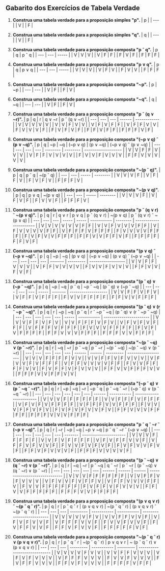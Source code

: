 ## Gabarito dos Exercícios de Tabela Verdade

1. **Construa uma tabela verdade para a proposição simples "p".**
   | p   |
   | --- |
   | V   |
   | F   |

2. **Construa uma tabela verdade para a proposição simples "q".**
   | q   |
   | --- |
   | V   |
   | F   |

3. **Construa uma tabela verdade para a proposição composta "p ˆ q".**
   | p   | q   | p ˆ q |
   | --- | --- | ----- |
   | V   | V   | V     |
   | V   | F   | F     |
   | F   | V   | F     |
   | F   | F   | F     |

4. **Construa uma tabela verdade para a proposição composta "p ∨ q".**
   | p   | q   | p ∨ q |
   | --- | --- | ----- |
   | V   | V   | V     |
   | V   | F   | V     |
   | F   | V   | V     |
   | F   | F   | F     |

5. **Construa uma tabela verdade para a proposição composta "~p".**
   | p   | ~p  |
   | --- | --- |
   | V   | F   |
   | F   | V   |

6. **Construa uma tabela verdade para a proposição composta "~q".**
   | q   | ~q  |
   | --- | --- |
   | V   | F   |
   | F   | V   |

7. **Construa uma tabela verdade para a proposição composta "p ˆ (q ∨ ~r)".**
   | p   | q   | r   | q ∨ ~r | p ˆ (q ∨ ~r) |
   | --- | --- | --- | ------ | ------------ |
   | V   | V   | V   | V      | V            |
   | V   | V   | F   | V      | V            |
   | V   | F   | V   | F      | F            |
   | V   | F   | F   | V      | V            |
   | F   | V   | V   | V      | F            |
   | F   | V   | F   | V      | F            |
   | F   | F   | V   | F      | F            |
   | F   | F   | F   | V      | F            |

8. **Construa uma tabela verdade para a proposição composta "(~p ∨ q) ˆ (p ∨ ~q)".**
   | p   | q   | ~p  | ~q  | (~p ∨ q) | (p ∨ ~q) | (~p ∨ q) ˆ (p ∨ ~q) |
   | --- | --- | --- | --- | -------- | -------- | ------------------- |
   | V   | V   | F   | F   | V        | V        | V                   |
   | V   | F   | F   | V   | V        | V        | V                   |
   | F   | V   | V   | F   | V        | V        | V                   |
   | F   | F   | V   | V   | V        | V        | V                   |

9. **Construa uma tabela verdade para a proposição composta "~(p ˆ q)".**
   | p   | q   | p ˆ q | ~(p ˆ q) |
   | --- | --- | ----- | -------- |
   | V   | V   | V     | F        |
   | V   | F   | F     | V        |
   | F   | V   | F     | V        |
   | F   | F   | F     | V        |

10. **Construa uma tabela verdade para a proposição composta "~(p ∨ q)".**
    | p   | q   | p ∨ q | ~(p ∨ q) |
    | --- | --- | ----- | -------- |
    | V   | V   | V     | F        |
    | V   | F   | V     | F        |
    | F   | V   | V     | F        |
    | F   | F   | F     | V        |

11. **Construa uma tabela verdade para a proposição composta "p ˆ (q ∨ r) ˆ ~(p ∨ q)".**
    | p   | q   | r   | q ∨ r | p ∨ q | p ˆ (q ∨ r) | ~(p ∨ q) | p ˆ (q ∨ r) ˆ ~(p ∨ q) |
    | --- | --- | --- | ----- | ----- | ----------- | -------- | ----------------------- |
    | V   | V   | V   | V     | V     | V           | F        | F                       |
    | V   | V   | F   | V     | V     | V           | F        | F                       |
    | V   | F   | V   | V     | V     | V           | F        | F                       |
    | V   | F   | F   | F     | V     | F           | F        | F                       |
    | F   | V   | V   | V     | V     | F           | F        | F                       |
    | F   | V   | F   | V     | V     | F           | F        | F                       |
    | F   | F   | V   | V     | F     | F           | V        | F                       |
    | F   | F   | F   | F     | F     | F           | V        | F                       |

12. **Construa uma tabela verdade para a proposição composta "(p ∨ q) ˆ (~p ∨ ~q)".**
    | p   | q   | ~p  | ~q  | (p ∨ q) | (~p ∨ ~q) | (p ∨ q) ˆ (~p ∨ ~q) |
    | --- | --- | --- | --- | ------- | --------- | ------------------ |
    | V   | V   | F   | F   | V       | V         | V                  |
    | V   | F   | F   | V   | V       | V         | V                  |
    | F   | V   | V   | F   | V       | V         | V                  |
    | F   | F   | V   | V   | F       | V         | F                  |

13. **Construa uma tabela verdade para a proposição composta "(p ˆ q) ∨ (~p ˆ ~q)".**
    | p   | q   | ~p  | ~q  | p ˆ q | ~p ˆ ~q | (p ˆ q) ∨ (~p ˆ ~q) |
    | --- | --- | --- | --- | ----- | ------- | ------------------- |
    | V   | V   | F   | F   | V     | F       | V                   |
    | V   | F   | F   | V   | F     | F       | F                   |
    | F   | V   | V   | F   | F     | F       | F                   |
    | F   | F   | V   | V   | F     | F       | F                   |

14. **Construa uma tabela verdade para a proposição composta "(p ˆ q) ∨ (r ˆ ~p ˆ ~q)".**
    | p   | q   | r   | ~p  | ~q  | p ˆ q | r ˆ ~p ˆ ~q | (p ˆ q) ∨ (r ˆ ~p ˆ ~q) |
    | --- | --- | --- | --- | --- | ----- | ----------- | ----------------------- |
    | V   | V   | V   | F   | F   | V     | F           | V                       |
    | V   | V   | F   | F   | F   | V     | F           | V                       |
    | V   | F   | V   | F   | V   | F     | F           | F                       |
    | V   | F   | F   | F   | V   | F     | F           | F                       |
    | F   | V   | V   | V   | F   | F     | F           | F                       |
    | F   | V   | F   | V   | F   | F     | F           | F                       |
    | F   | F   | V   | V   | V   | F     | F           | F                       |
    | F   | F   | F   | V   | V   | F     | F           | F                       |

15. **Construa uma tabela verdade para a proposição composta "~(p ˆ ~q) ∨ (p ˆ ~r)".**
    | p   | q   | r   | ~q  | ~r  | p ˆ ~q | p ˆ ~r | ~(p ˆ ~q) | ~(p ˆ ~q) ∨ (p ˆ ~r) |
    | --- | --- | --- | --- | --- | ------ | ------ | --------- | ------------------- |
    | V   | V   | V   | F   | F   | F      | F      | V         | V                   |
    | V   | V   | F   | F   | V   | F      | V      | V         | V                   |
    | V   | F   | V   | V   | F   | V      | F      | F         | F                   |
    | V   | F   | F   | V   | V   | V      | V      | F         | F                   |
    | F   | V   | V   | F   | F   | F      | F      | V         | V                   |
    | F   | V   | F   | F   | V   | F      | V      | V         | V                   |
    | F   | F   | V   | V   | F   | F      | F      | V         | V                   |
    | F   | F   | F   | V   | V   | F      | F      | V         | V                   |

16. **Construa uma tabela verdade para a proposição composta "(~p ˆ q) ∨ (p ˆ ~q ˆ ~r)".**
    | p   | q   | r   | ~p  | ~q  | ~r  | ~p ˆ q | p ˆ ~q ˆ ~r | (~p ˆ q) ∨ (p ˆ ~q ˆ ~r) |
    | --- | --- | --- | --- | --- | --- | ------ | ----------- | ------------------------ |
    | V   | V   | V   | F   | F   | F   | F      | F           | F                        |
    | V   | V   | F   | F   | F   | V   | F      | F           | F                        |
    | V   | F   | V   | F   | V   | F   | F      | F           | F                        |
    | V   | F   | F   | F   | V   | V   | F      | F           | F                        |
    | F   | V   | V   | V   | F   | F   | V      | F           | V                        |
    | F   | V   | F   | V   | F   | V   | V      | F           | V                        |
    | F   | F   | V   | V   | V   | F   | F      | F           | F                        |
    | F   | F   | F   | V   | V   | V   | F      | F           | F                        |

17. **Construa uma tabela verdade para a proposição composta "p ˆ q ˆ ~r ˆ (~p ∨ ~q)".**
    | p   | q   | r   | ~r  | ~p  | ~q  | ~p ∨ ~q | p ˆ q ˆ ~r ˆ (~p ∨ ~q) |
    | --- | --- | --- | --- | --- | --- | ------- | ---------------------- |
    | V   | V   | V   | F   | F   | F   | F       | F                      |
    | V   | V   | F   | V   | F   | F   | F       | F                      |
    | V   | F   | V   | F   | F   | V   | V       | F                      |
    | V   | F   | F   | V   | F   | V   | V       | F                      |
    | F   | V   | V   | F   | V   | F   | V       | F                      |
    | F   | V   | F   | V   | V   | F   | V       | F                      |
    | F   | F   | V   | F   | V   | V   | V       | F                      |
    | F   | F   | F   | V   | V   | V   | V       | F                      |

18. **Construa uma tabela verdade para a proposição composta "(p ˆ ~q) ∨ (q ˆ ~r) ∨ (p ˆ ~r)".**
    | p   | q   | r   | ~q  | ~r  | p ˆ ~q | q ˆ ~r | p ˆ ~r | (p ˆ ~q) ∨ (q ˆ ~r) ∨ (p ˆ ~r) |
    | --- | --- | --- | --- | --- | ------ | ------ | ------ | ------------------------------ |
    | V   | V   | V   | F   | F   | F      | F      | F      | F                              |
    | V   | V   | F   | F   | V   | F      | V      | V      | V                              |
    | V   | F   | V   | V   | F   | V      | F      | F      | V                              |
    | V   | F   | F   | V   | V   | V      | F      | F      | V                              |
    | F   | V   | V   | F   | F   | F      | F      | F      | F                              |
    | F   | V   | F   | F   | V   | F      | V      | V      | V                              |
    | F   | F   | V   | V   | F   | F      | F      | F      | F                              |
    | F   | F   | F   | V   | V   | F      | F      | F      | F                              |

19. **Construa uma tabela verdade para a proposição composta "(p ∨ q ∨ r) ˆ ~(p ˆ q ˆ r)".**
    | p   | q   | r   | p ˆ q ˆ r | (p ∨ q ∨ r) | ~(p ˆ q ˆ r) | (p ∨ q ∨ r) ˆ ~(p ˆ q ˆ r) |
    | --- | --- | --- | --------- | ----------- | ----------- | -------------------------- |
    | V   | V   | V   | V         | V           | F           | V                          |
    | V   | V   | F   | F         | V           | V           | F                          |
    | V   | F   | V   | F         | V           | V           | F                          |
    | V   | F   | F   | F         | V           | V           | F                          |
    | F   | V   | V   | F         | V           | V           | F                          |
    | F   | V   | F   | F         | V           | V           | F                          |
    | F   | F   | V   | F         | V           | V           | F                          |
    | F   | F   | F   | F         | F           | V           | F                          |

20. **Construa uma tabela verdade para a proposição composta "~(p ˆ q ˆ r) ∨ (p ∨ q ∨ r)".**
    | p   | q   | r   | p ˆ q ˆ r | ~(p ˆ q ˆ r) | p ∨ q ∨ r | ~ (p ˆ q ˆ r) ∨ (p ∨ q ∨ r) |
    | --- | --- | --- | --------- | ----------- | --------- | ----------------------------- |
    | V   | V   | V   | V         | F           | V         | V                             |
    | V   | V   | F   | F         | V           | V         | V                             |
    | V   | F   | V   | F         | V           | V         | V                             |
    | V   | F   | F   | F         | V           | V         | V                             |
    | F   | V   | V   | F         | V           | V         | V                             |
    | F   | V   | F   | F         | V           | V         | V                             |
    | F   | F   | V   | F         | V           | V         | V                             |
    | F   | F   | F   | F         | V           | F         | F                             |

